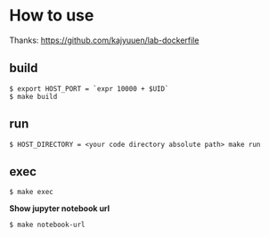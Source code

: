 # How to use

Thanks: <https://github.com/kajyuuen/lab-dockerfile>

## build

```
$ export HOST_PORT = `expr 10000 + $UID`
$ make build
```

## run

```
$ HOST_DIRECTORY = <your code directory absolute path> make run
```

## exec

```
$ make exec
```

**Show jupyter notebook url**

```
$ make notebook-url
```
